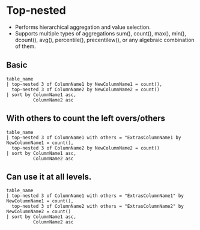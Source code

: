# Top-nested

- Performs hierarchical aggregation and value selection.
- Supports multiple types of aggregations sum(), count(), max(), min(), dcount(), avg(), percentile(), precentilew(), or any algebraic combination of them.

## Basic

```KQL
table_name
| top-nested 3 of ColumnName1 by NewColumnName1 = count(),
  top-nested 3 of ColumnName2 by NewColumnName2 = count()
| sort by ColumnName1 asc,
          ColumnName2 asc
```

## With others to count the left overs/others

```KQL
table_name
| top-nested 3 of ColumnName1 with others = "ExtrasColumnName1 by NewColumnName1 = count(),
  top-nested 3 of ColumnName2 by NewColumnName2 = count()
| sort by ColumnName1 asc,
          ColumnName2 asc
```

## Can use it at all levels.

```KQL
table_name
| top-nested 3 of ColumnName1 with others = "ExtrasColumnName1" by NewColumnName1 = count(),
  top-nested 3 of ColumnName2 with others = "ExtrasColumnName2" by NewColumnName2 = count()
| sort by ColumnName1 asc,
          ColumnName2 asc
```
